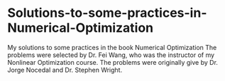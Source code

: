 # Solutions-to-some-practices-in-Numerical-Optimization
My solutions to some practices in the book Numerical Optimization
The problems were selected by Dr. Fei Wang, who was the instructor of my Nonlinear Optimization course.
The problems were originally give by Dr. Jorge Nocedal and Dr. Stephen Wright.
